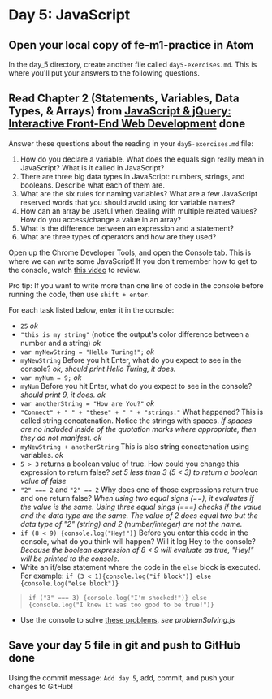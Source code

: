 # Day 5: JavaScript

## Open your local copy of fe-m1-practice in Atom

In the day_5 directory, create another file called `day5-exercises.md`. This is where you'll put your answers to the following questions.

## Read Chapter 2 (Statements, Variables, Data Types, & Arrays) from [JavaScript & jQuery: Interactive Front-End Web Development](https://www.amazon.com/JavaScript-JQuery-Interactive-Front-End-Development/dp/1118531647/ref=sr_1_5?ie=UTF8&qid=1541447422&sr=8-5&keywords=duckett) __done__

Answer these questions about the reading in your `day5-exercises.md` file:

1.  How do you declare a variable. What does the equals sign really mean in JavaScript? What is it called in JavaScript?
2.  There are three big data types in JavaScript: numbers, strings, and booleans. Describe what each of them are.
3.  What are the six rules for naming variables? What are a few JavaScript reserved words that you should avoid using for variable names?
4.  How can an array be useful when dealing with multiple related values? How do you access/change a value in an array?
5.  What is the difference between an expression and a statement?
6.  What are three types of operators and how are they used?

Open up the Chrome Developer Tools, and open the Console tab. This is where we can write some JavaScript! If you don't remember how to get to the console, watch [this video](https://www.youtube.com/watch?v=JzZFccCEgGA) to review.

Pro tip: If you want to write more than one line of code in the console before running the code, then use `shift + enter`.

For each task listed below, enter it in the console:

*   `25` *ok*  
*   `"this is my string"` (notice the output's color difference between a number and a string) *ok*  
*   `var myNewString = "Hello Turing!";` *ok*  
*   `myNewString` Before you hit Enter, what do you expect to see in the console? *ok, should print Hello Turing, it does.*
*   `var myNum = 9;` *ok*  
*   `myNum` Before you hit Enter, what do you expect to see in the console? *should print 9, it does. ok*  
*   `var anotherString = "How are You?"` *ok*  
*   `"Connect" + " " + "these" + " " + "strings."` What happened? This is called string concatenation. Notice the strings with spaces. *If spaces are no included inside of the quotation marks where appropriate, then they do not manifest. ok*  
*   `myNewString + anotherString` This is also string concatenation using variables. *ok*  
*   `5 > 3` returns a boolean value of true. How could you change this expression to return false? *set 5 less than 3 (5 < 3) to return a boolean value of false*  
*   `"2" === 2` and `"2" == 2` Why does one of those expressions return true and one return false? *When using two equal signs (==), it evaluates if the value is the same. Using three equal sings (===) checks if the value and the data type are the same. The value of 2 does equal two but the data type of "2" (string) and 2 (number/integer) are not the name.*  
*   `if (8 < 9) {console.log("Hey!")}` Before you enter this code in the console, what do you think will happen? Will it log Hey to the console? *Because the boolean expression of 8 < 9 will evaluate as true, "Hey!" will be printed to the console.*  
*   Write an if/else statement where the code in the `else` block is executed. For example: `if (3 < 1){console.log("if block")} else {console.log("else block")}`
> `if ("3" === 3) {console.log("I'm shocked!")} else {console.log("I knew it was too good to be true!")}`  

*   Use the console to solve [these problems](https://s3.amazonaws.com/TrainingNerd/JavaScriptForBeginners/exercises/variables.html). *see problemSolving.js*  

## Save your day 5 file in git and push to GitHub __done__

Using the commit message: `Add day 5`, add, commit, and push your changes to GitHub!
